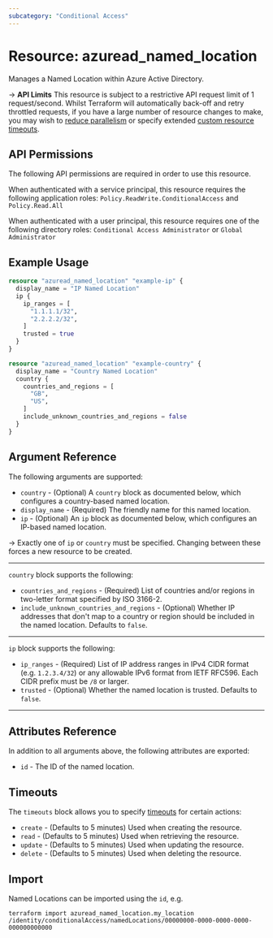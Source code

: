```yaml
---
subcategory: "Conditional Access"
---
```


# Resource: azuread_named_location

Manages a Named Location within Azure Active Directory.

-> **API Limits** This resource is subject to a restrictive API request limit of 1 request/second. Whilst Terraform will automatically back-off and retry throttled requests, if you have a large number of resource changes to make, you may wish to [reduce parallelism](https://developer.hashicorp.com/terraform/cli/commands/apply#apply-options) or specify extended [custom resource timeouts](https://developer.hashicorp.com/terraform/language/resources/syntax#operation-timeouts).

## API Permissions

The following API permissions are required in order to use this resource.

When authenticated with a service principal, this resource requires the following application roles: `Policy.ReadWrite.ConditionalAccess` and `Policy.Read.All`

When authenticated with a user principal, this resource requires one of the following directory roles: `Conditional Access Administrator` or `Global Administrator`

## Example Usage

```terraform
resource "azuread_named_location" "example-ip" {
  display_name = "IP Named Location"
  ip {
    ip_ranges = [
      "1.1.1.1/32",
      "2.2.2.2/32",
    ]
    trusted = true
  }
}

resource "azuread_named_location" "example-country" {
  display_name = "Country Named Location"
  country {
    countries_and_regions = [
      "GB",
      "US",
    ]
    include_unknown_countries_and_regions = false
  }
}
```

## Argument Reference

The following arguments are supported:

* `country` - (Optional) A `country` block as documented below, which configures a country-based named location.
* `display_name` - (Required) The friendly name for this named location.
* `ip` - (Optional) An `ip` block as documented below, which configures an IP-based named location.

-> Exactly one of `ip` or `country` must be specified. Changing between these forces a new resource to be created.

---

`country` block supports the following:

* `countries_and_regions` - (Required) List of countries and/or regions in two-letter format specified by ISO 3166-2. 
* `include_unknown_countries_and_regions` - (Optional) Whether IP addresses that don't map to a country or region should be included in the named location. Defaults to `false`.

---

`ip` block supports the following:

* `ip_ranges` - (Required) List of IP address ranges in IPv4 CIDR format (e.g. `1.2.3.4/32`) or any allowable IPv6 format from IETF RFC596. Each CIDR prefix must be `/8` or larger.
* `trusted` - (Optional) Whether the named location is trusted. Defaults to `false`.

---


## Attributes Reference

In addition to all arguments above, the following attributes are exported:

* `id` - The ID of the named location.

## Timeouts

The `timeouts` block allows you to specify [timeouts](https://www.terraform.io/language/resources/syntax#operation-timeouts) for certain actions:

* `create` - (Defaults to 5 minutes) Used when creating the resource.
* `read` - (Defaults to 5 minutes) Used when retrieving the resource.
* `update` - (Defaults to 5 minutes) Used when updating the resource.
* `delete` - (Defaults to 5 minutes) Used when deleting the resource.

## Import

Named Locations can be imported using the `id`, e.g.

```shell
terraform import azuread_named_location.my_location /identity/conditionalAccess/namedLocations/00000000-0000-0000-0000-000000000000
```
